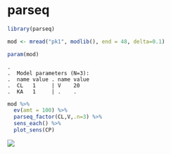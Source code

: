 parseq
================

``` r
library(parseq)
```

``` r
mod <- mread("pk1", modlib(), end = 48, delta=0.1)

param(mod)
```

    . 
    .  Model parameters (N=3):
    .  name value . name value
    .  CL   1     | V    20   
    .  KA   1     | .    .

``` r
mod %>% 
  ev(amt = 100) %>% 
  parseq_factor(CL,V,.n=3) %>% 
  sens_each() %>% 
  plot_sens(CP)
```

![](README_files/figure-markdown_github/unnamed-chunk-2-1.png)
